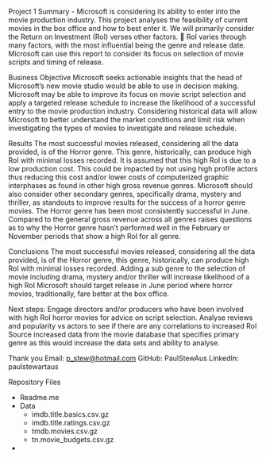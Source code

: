 Project 1
Summary - Microsoft is considering its ability to enter into the movie production industry. This project analyses the feasibility of current movies in the box office and how to best enter it. We will primarily consider the Return on Investment (RoI) verses other factors.  RoI varies through many factors, with the most influential being the genre and release date. Microsoft can use this report to consider its focus on selection of movie scripts and timing of release.

Business Objective
Microsoft seeks actionable insights that the head of Microsoft’s new movie studio would be able to use in decision making.
Microsoft may be able to improve its focus on movie script selection and apply a targeted release schedule to increase the likelihood of a successful entry to the movie production industry. 
Considering historical data will allow Microsoft to better understand the market conditions and limit risk when investigating the types of movies to investigate and release schedule.

Results
The most successful movies released, considering all the data provided, is of the Horror genre. This genre, historically, can produce high RoI with minimal losses recorded. 
It is assumed that this high RoI is due to a low production cost. This could be impacted by not using high profile actors thus reducing this cost and/or lower costs of computerized graphic interphases as found in other high gross revenue genres.
Microsoft should also consider other secondary genres, specifically drama, mystery and thriller, as standouts to improve results for the success of a horror genre movies.
The Horror genre has been most consistently successful in June.
Compared to the general gross revenue across all genres raises questions as to why the Horror genre hasn’t performed well in the February or November periods that show a high RoI for all genre.

Conclusions
The most successful movies released, considering all the data provided, is of the Horror genre, this genre, historically, can produce high RoI with minimal losses recorded. 
Adding a sub genre to the selection of movie including drama, mystery and/or thriller will increase likelihood of a high RoI
Microsoft should target release in June  period where horror movies, traditionally, fare better at the box office.

Next steps:
Engage directors and/or producers who have been involved with high RoI horror movies for advice on script selection.
Analyse reviews and popularity vs actors to see if there are any correlations to increased RoI
Source increased data from the movie database that specifies primary genre as this would increase the data sets and ability to analyse.

Thank you
Email: p_stew@hotmail.com
GitHub: PaulStewAus
LinkedIn: paulstewartaus 

Repository Files
- Readme.me
- Data
  - imdb.title.basics.csv.gz
  - imdb.title.ratings.csv.gz
  - tmdb.movies.csv.gz
  - tn.movie_budgets.csv.gz
-
  





